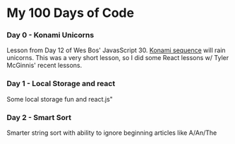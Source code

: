 
#  My 100 Days of Code  #

### Day 0 - Konami Unicorns ###
Lesson from Day 12 of Wes Bos' JavasScript 30. [Konami sequence](https://www.wikiwand.com/en/Konami_Code) will rain unicorns.  This was a very short lesson, so I did some React lessons w/ Tyler McGinnis' recent lessons.

### Day 1 - Local Storage and react ###
Some local storage fun and react.js"

### Day 2 - Smart Sort ###
Smarter string sort with ability to ignore beginning articles like A/An/The